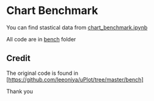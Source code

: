 # Chart Benchmark

You can find stastical data from [chart_benchmark.ipynb](./chart_benchmark.ipynb)

All code are in [bench](./bench/) folder

## Credit

The original code is found in [https://github.com/leeoniya/uPlot/tree/master/bench]

Thank you
